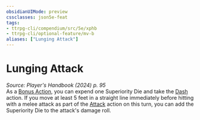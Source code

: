 ```yaml
---
obsidianUIMode: preview
cssclasses: json5e-feat
tags:
- ttrpg-cli/compendium/src/5e/xphb
- ttrpg-cli/optional-feature/mv-b
aliases: ["Lunging Attack"]
---
```

# Lunging Attack
*Source: Player's Handbook (2024) p. 95*  
As a [Bonus Action](Misc%20Files/CLI/rules/variant-rules/bonus-action-xphb.md), you can expend one Superiority Die and take the [Dash](Misc%20Files/CLI/rules/actions.md#Dash) action. If you move at least 5 feet in a straight line immediately before hitting with a melee attack as part of the [Attack](Misc%20Files/CLI/rules/actions.md#Attack) action on this turn, you can add the Superiority Die to the attack's damage roll.